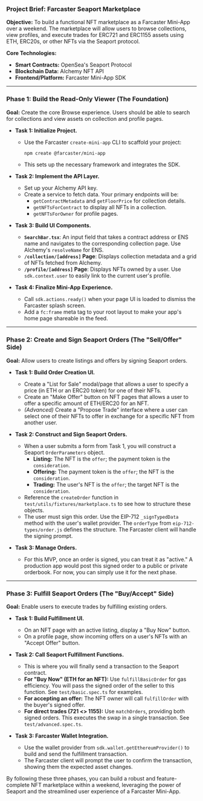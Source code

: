 ### Project Brief: Farcaster Seaport Marketplace

**Objective:** To build a functional NFT marketplace as a Farcaster Mini-App over a weekend. The marketplace will allow users to browse collections, view profiles, and execute trades for ERC721 and ERC1155 assets using ETH, ERC20s, or other NFTs via the Seaport protocol.

**Core Technologies:**
* **Smart Contracts:** OpenSea's Seaport Protocol
* **Blockchain Data:** Alchemy NFT API
* **Frontend/Platform:** Farcaster Mini-App SDK

---

### Phase 1: Build the Read-Only Viewer (The Foundation)

**Goal:** Create the core Browse experience. Users should be able to search for collections and view assets on collection and profile pages.

* **Task 1: Initialize Project.**
    * Use the Farcaster `create-mini-app` CLI to scaffold your project:
        ```bash
        npm create @farcaster/mini-app
        ```
    * This sets up the necessary framework and integrates the SDK.

* **Task 2: Implement the API Layer.**
    * Set up your Alchemy API key.
    * Create a service to fetch data. Your primary endpoints will be:
        * `getContractMetadata` and `getFloorPrice` for collection details.
        * `getNFTsForContract` to display all NFTs in a collection.
        * `getNFTsForOwner` for profile pages.

* **Task 3: Build UI Components.**
    * **`SearchBar.tsx`**: An input field that takes a contract address or ENS name and navigates to the corresponding collection page. Use Alchemy's `resolveName` for ENS.
    * **`/collection/[address]` Page**: Displays collection metadata and a grid of NFTs fetched from Alchemy.
    * **`/profile/[address]` Page**: Displays NFTs owned by a user. Use `sdk.context.user` to easily link to the current user's profile.

* **Task 4: Finalize Mini-App Experience.**
    * Call `sdk.actions.ready()` when your page UI is loaded to dismiss the Farcaster splash screen.
    * Add a `fc:frame` meta tag to your root layout to make your app's home page shareable in the feed.

---

### Phase 2: Create and Sign Seaport Orders (The "Sell/Offer" Side)

**Goal:** Allow users to create listings and offers by signing Seaport orders.

* **Task 1: Build Order Creation UI.**
    * Create a "List for Sale" modal/page that allows a user to specify a price (in ETH or an ERC20 token) for one of their NFTs.
    * Create an "Make Offer" button on NFT pages that allows a user to offer a specific amount of ETH/ERC20 for an NFT.
    * *(Advanced)* Create a "Propose Trade" interface where a user can select one of their NFTs to offer in exchange for a specific NFT from another user.

* **Task 2: Construct and Sign Seaport Orders.**
    * When a user submits a form from Task 1, you will construct a Seaport `OrderParameters` object.
        * **Listing:** The NFT is the `offer`; the payment token is the `consideration`.
        * **Offering:** The payment token is the `offer`; the NFT is the `consideration`.
        * **Trading:** The user's NFT is the `offer`; the target NFT is the `consideration`.
    * Reference the `createOrder` function in `test/utils/fixtures/marketplace.ts` to see how to structure these objects.
    * The user must sign this order. Use the EIP-712 `_signTypedData` method with the user's wallet provider. The `orderType` from `eip-712-types/order.js` defines the structure. The Farcaster client will handle the signing prompt.

* **Task 3: Manage Orders.**
    * For this MVP, once an order is signed, you can treat it as "active." A production app would post this signed order to a public or private orderbook. For now, you can simply use it for the next phase.

---

### Phase 3: Fulfill Seaport Orders (The "Buy/Accept" Side)

**Goal:** Enable users to execute trades by fulfilling existing orders.

* **Task 1: Build Fulfillment UI.**
    * On an NFT page with an active listing, display a "Buy Now" button.
    * On a profile page, show incoming offers on a user's NFTs with an "Accept Offer" button.

* **Task 2: Call Seaport Fulfillment Functions.**
    * This is where you will finally send a transaction to the Seaport contract.
    * **For "Buy Now" (ETH for an NFT):** Use `fulfillBasicOrder` for gas efficiency. You will pass the signed order of the seller to this function. See `test/basic.spec.ts` for examples.
    * **For accepting an offer:** The NFT owner will call `fulfillOrder` with the buyer's signed offer.
    * **For direct trades (721 <> 1155):** Use `matchOrders`, providing both signed orders. This executes the swap in a single transaction. See `test/advanced.spec.ts`.

* **Task 3: Farcaster Wallet Integration.**
    * Use the wallet provider from `sdk.wallet.getEthereumProvider()` to build and send the fulfillment transaction.
    * The Farcaster client will prompt the user to confirm the transaction, showing them the expected asset changes.

By following these three phases, you can build a robust and feature-complete NFT marketplace within a weekend, leveraging the power of Seaport and the streamlined user experience of a Farcaster Mini-App.